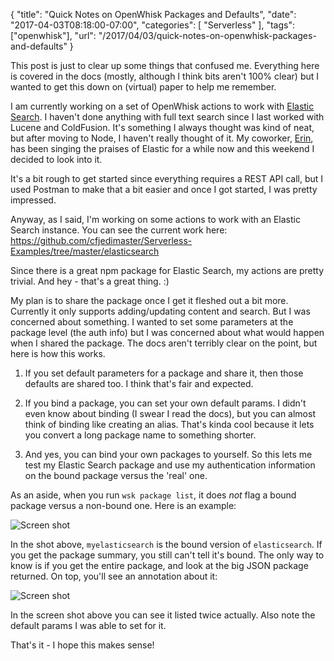 
{
	"title": "Quick Notes on OpenWhisk Packages and Defaults",
	"date": "2017-04-03T08:18:00-07:00",
	"categories": [
		"Serverless"
	],
	"tags": ["openwhisk"],
	"url": "/2017/04/03/quick-notes-on-openwhisk-packages-and-defaults"
}

This post is just to clear up some things that confused me. Everything here is covered in the docs (mostly, although I think bits aren't 100% clear) but I wanted to get this down on (virtual) paper to help me remember.

I am currently working on a set of OpenWhisk actions to work with [Elastic Search](https://www.elastic.co/). I haven't done anything with full text search since I last worked with Lucene and ColdFusion. It's something I always thought was kind of neat, but after moving to Node, I haven't really thought of it. My coworker, [Erin](http://erinmckean.com/), has been singing the praises of Elastic for a while now and this weekend I decided to look into it. 

It's a bit rough to get started since everything requires a REST API call, but I used Postman to make that a bit easier and once I got started, I was pretty impressed. 

Anyway, as I said, I'm working on some actions to work with an Elastic Search instance. You can see the current work here: https://github.com/cfjedimaster/Serverless-Examples/tree/master/elasticsearch

Since there is a great npm package for Elastic Search, my actions are pretty trivial. And hey - that's a great thing. :)

My plan is to share the package once I get it fleshed out a bit more. Currently it only supports adding/updating content and search. But I was concerned about something. I wanted to set some parameters at the package level (the auth info) but I was concerned about what would happen when I shared the package. The docs aren't terribly clear on the point, but here is how this works.

1) If you set default parameters for a package and share it, then those defaults are shared too. I think that's fair and expected.

2) If you bind a package, you can set your own default params. I didn't even know about binding (I swear I read the docs), but you can almost think of binding like creating an alias. That's kinda cool because it lets you convert a long package name to something shorter.

3) And yes, you can bind your own packages to yourself. So this lets me test my Elastic Search package and use my authentication information on the bound package versus the 'real' one.

As an aside, when you run <code>wsk package list</code>, it does *not* flag a bound package versus a non-bound one. Here is an example:

![Screen shot](https://static.raymondcamden.com/images/2017/4/wskpack1.png)

In the shot above, `myelasticsearch` is the bound version of `elasticsearch`. If you get the package summary, you still can't tell it's bound. The only way to know is if you get the entire package, and look at the big JSON package returned. On top, you'll see an annotation about it:

![Screen shot](https://static.raymondcamden.com/images/2017/4/wskpack2.png)

In the screen shot above you can see it listed twice actually. Also note the default params I was able to set for it. 

That's it - I hope this makes sense!
